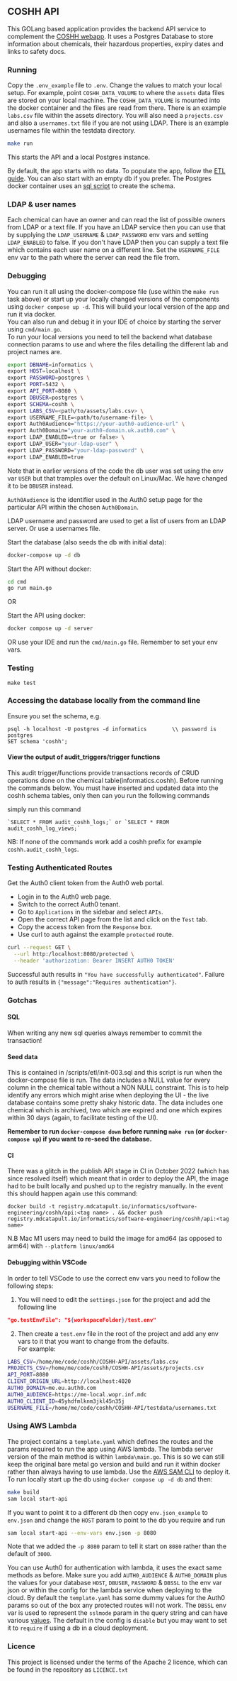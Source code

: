 ## COSHH API

This GOLang based application provides the backend API service to complement the [COSHH webapp](https://gitlab.mdcatapult.io/informatics/coshh/coshh-ui). It uses a Postgres Database to store information about chemicals, their hazardous properties, expiry dates and links to safety docs.

### Running

Copy the `.env_example` file to `.env`. Change the values to match your local setup. For example, point `COSHH_DATA_VOLUME` to where the 
`assets` data files are stored on your local machine. The `COSHH_DATA_VOLUME` is mounted into the docker container and the files are read from there. There is an example `labs.csv` file within the assets directory. You will also need a `projects.csv` and also a `usernames.txt` file if you are not using LDAP. There is an example usernames file within the testdata directory.

```bash
make run
```

This starts the API and a local Postgres instance.

By default, the app starts with no data. To populate the app, follow the [ETL guide](scripts/etl/README.md). You can also start with an empty db if you prefer. The Postgres docker container uses an [sql script](scripts/init.sql) to create the schema.

### LDAP & user names
Each chemical can have an owner and can read the list of possible owners from LDAP or a text file. If you have an LDAP service then you can use that by supplying the `LDAP_USERNAME` & `LDAP_PASSWORD` env vars and setting `LDAP_ENABLED` to false. If you don't have LDAP then you can supply a text file which contains each user name on a different line. Set the `USERNAME_FILE` env var to the path where the server can read the file from.

### Debugging
You can run it all using the docker-compose file (use within the `make run` task above) or start up your locally changed versions of the components using `docker compose up -d`. This will build your local version of the app and run it via docker.  
You can also run and debug it in your IDE of choice by starting the server using `cmd/main.go`.  
To run your local versions you need to tell the backend what database connection params to use and where the files detailing the different lab and project names are.


```bash
export DBNAME=informatics \
export HOST=localhost \
export PASSWORD=postgres \
export PORT=5432 \
export API_PORT=8080 \
export DBUSER=postgres \
export SCHEMA=coshh \
export LABS_CSV=<path/to/assets/labs.csv> \
export USERNAME_FILE=<path/to/username-file> \
export Auth0Audience="https://your-auth0-audience-url" \
export Auth0Domain="your-auth0-domain.uk.auth0.com" \
export LDAP_ENABLED=<true or false> \
export LDAP_USER="your-ldap-user" \
export LDAP_PASSWORD="your-ldap-password" \
export LDAP_ENABLED=true
```

Note that in earlier versions of the code the db user was set using the env var `USER` but that tramples over the default on Linux/Mac. We have changed it to be `DBUSER` instead. 

`Auth0Audience` is the identifier used in the Auth0 setup page for the particular API within the chosen `Auth0Domain`.

LDAP username and password are used to get a list of users from an LDAP server. Or use a usernames file.

Start the database (also seeds the db with initial data):
```bash
docker-compose up -d db
``` 

Start the API without docker:
```bash
cd cmd
go run main.go
```
OR

Start the API using docker:
```bash
docker compose up -d server
```

OR use your IDE and run the `cmd/main.go` file. Remember to set your env vars.

### Testing

`make test`

### Accessing the database locally from the command line

Ensure you set the schema, e.g.

```
psql -h localhost -U postgres -d informatics        \\ password is postgres
SET schema 'coshh';                                 
```

#### View the output of audit_triggers/trigger functions
This audit trigger/functions provide transactions records of CRUD operations done on the chemical table(informatics.coshh).
Before running the commands below. 
You must have inserted and updated data into the coshh schema tables, only then can you run the following commands

simply run this command 
```
`SELECT * FROM audit_coshh_logs;` or `SELECT * FROM audit_coshh_log_views;`

```
NB: If none of the commands work add a coshh prefix for example `coshh.audit_coshh_logs`.

### Testing Authenticated Routes
Get the Auth0 client token from the Auth0 web portal.
* Login in to the Auth0 web page.
* Switch to the correct Auth0 tenant.
* Go to `Applications` in the sidebar and select `APIs`. 
* Open the correct API page from the list and click on the `Test` tab. 
* Copy the access token from the `Response` box. 
* Use curl to auth against the example `protected` route.

```bash
curl --request GET \
  --url http:/localhost:8080/protected \
  --header 'authorization: Bearer INSERT AUTH0 TOKEN'
```  
Successful auth results in `"You have successfully authenticated"`. Failure to auth results in `{"message":"Requires authentication"}`.

### Gotchas

#### SQL

When writing any new sql queries always remember to commit the transaction!

#### Seed data
This is contained in /scripts/etl/init-003.sql and this script is run when the docker-compose file is run.
The data includes a NULL value for every column in the chemical table without a NON NULL constraint.  This is to help identify
any errors which might arise when deploying the UI - the live database contains some pretty shaky historic data.
The data includes one chemical which is archived, two which are expired and one which expires within 30 days (again, to
facilitate testing of the UI).

**Remember to run `docker-compose down` before running `make run` (or `docker-compose up`) if you want to re-seed the database.**

#### CI

There was a glitch in the publish API stage in CI in October 2022 (which has since resolved itself) which meant that in order to deploy the API, the image 
had to be  built locally and pushed up to the registry manually.  In the event this should happen again use this command:

```docker build -t registry.mdcatapult.io/informatics/software-engineering/coshh/api:<tag name> . && docker push registry.mdcatapult.io/informatics/software-engineering/coshh/api:<tag name>```

N.B Mac M1 users may need to build the image for amd64 (as opposed to arm64) with `--platform linux/amd64`

#### Debugging within VSCode

In order to tell VSCode to use the correct env vars you need to follow the following steps:

1) You will need to edit the `settings.json` for the project and add the following line 
```json
"go.testEnvFile": "${workspaceFolder}/test.env"
```
2) Then create a `test.env` file in the root of the project and add any env vars to it that you want to change from the defaults.  
For example:
```bash
LABS_CSV=/home/me/code/coshh/COSHH-API/assets/labs.csv
PROJECTS_CSV=/home/me/code/coshh/COSHH-API/assets/projects.csv
API_PORT=8080
CLIENT_ORIGIN_URL=http://localhost:4020
AUTH0_DOMAIN=me.eu.auth0.com
AUTH0_AUDIENCE=https://me-local.wopr.inf.mdc
AUTH0_CLIENT_ID=45yhdfmlknm3jkl45n35j
USERNAME_FILE=/home/me/code/coshh/COSHH-API/testdata/usernames.txt
```

### Using AWS Lambda

The project contains a `template.yaml` which defines the routes and the params required to run the app using AWS lambda. The lambda server version of the main method is within `lambda\main.go`. This is so we can still keep the original bare metal go version and build and run it within docker rather than always having to use lambda. Use the [AWS SAM CLI](https://docs.aws.amazon.com/serverless-application-model/latest/developerguide/what-is-sam.html) to deploy it.  
To run locally start up the db using `docker compose up -d db` and then:
```bash
make build
sam local start-api
```
If you want to point it to a different db then copy `env.json_example` to `env.json` and change the `HOST` param to point to the db you require and run
```bash
sam local start-api --env-vars env.json -p 8080
```
Note that we added the `-p 8080` param to tell it start on `8080` rather than the default of `3000`.

You can use Auth0 for authentication with lambda, it uses the exact same methods as before. Make sure you add `AUTH0_AUDIENCE` & `AUTH0_DOMAIN` plus the values for your database `HOST`, `DBUSER`, `PASSWORD` & `DBSSL` to the env var json or within the config for the lambda service when deploying to the cloud. By default the `template.yaml` has some dummy values for the Auth0 params so out of the box any protected routes will not work.
The `DBSSL` env var is used to represent the `sslmode` param in the query string and can have various [values](https://pkg.go.dev/github.com/lib/pq). The default in the config is `disable` but you may want to set it to `require` if using a db in a cloud deployment.

### Licence

This project is licensed under the terms of the Apache 2 licence, which can be found in the repository as `LICENCE.txt`

